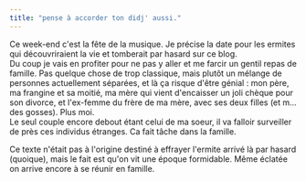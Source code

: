 ```yaml
---
title: "pense à accorder ton didj' aussi."
---
```


Ce week-end c'est la fête de la musique. Je précise la date pour les ermites
qui découvriraient la vie et tomberait par hasard sur ce blog.  
Du coup je vais en profiter pour ne pas y aller et me farcir un gentil repas
de famille. Pas quelque chose de trop classique, mais plutôt un mélange de
personnes actuellement séparées, et là ça risque d'être génial : mon père, ma
frangine et sa moitié, ma mère qui vient d'encaisser un joli chèque pour son
divorce, et l'ex-femme du frère de ma mère, avec ses deux filles (et m... des
gosses). Plus moi.  
Le seul couple encore debout étant celui de ma soeur, il va falloir surveiller
de près ces individus étranges. Ca fait tâche dans la famille.

Ce texte n'était pas à l'origine destiné à effrayer l'ermite arrivé là par
hasard (quoique), mais le fait est qu'on vit une époque formidable. Même
éclatée on arrive encore à se réunir en famille.

